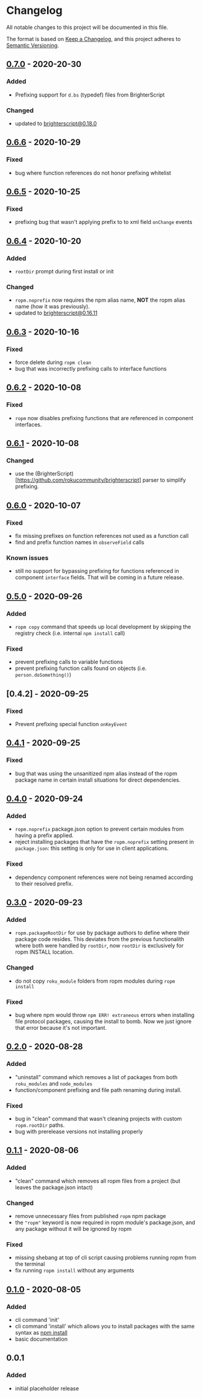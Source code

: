 # Changelog
All notable changes to this project will be documented in this file.

The format is based on [Keep a Changelog](https://keepachangelog.com/en/1.0.0/),
and this project adheres to [Semantic Versioning](https://semver.org/spec/v2.0.0.html).



## [0.7.0] - 2020-20-30
### Added
 - Prefixing support for `d.bs` (typedef) files from BrighterScript
### Changed
 - updated to [brighterscript@0.18.0](https://github.com/rokucommunity/brighterscript/blob/master/CHANGELOG.md#0180---2020-10-30)



## [0.6.6] - 2020-10-29
### Fixed
 - bug where function references do not honor prefixing whitelist



## [0.6.5] - 2020-10-25
### Fixed
 - prefixing bug that wasn't applying prefix to to xml field `onChange` events



## [0.6.4] - 2020-10-20
### Added
 - `rootDir` prompt during first install or init
### Changed
 - `ropm.noprefix` now requires the npm alias name, **NOT** the ropm alias name (how it was previously).
 - updated to [brighterscript@0.16.11](https://github.com/rokucommunity/brighterscript/blob/master/CHANGELOG.md#01611---2020-10-20)


## [0.6.3] - 2020-10-16
### Fixed
 - force delete during `ropm clean`
 - bug that was incorrectly prefixing calls to interface functions



## [0.6.2] - 2020-10-08
### Fixed
 - `ropm` now disables prefixing functions that are referenced in component interfaces. 



## [0.6.1] - 2020-10-08
### Changed
 - use the (BrighterScript)[https://github.com/rokucommunity/brighterscript] parser to simplify prefixing.



## [0.6.0] - 2020-10-07
### Fixed
 - fix missing prefixes on function references not used as a function call
 - find and prefix function names in `observeField` calls
### Known issues
 - still no support for bypassing prefixing for functions referenced in component `interface` fields. That will be coming in a future release.



## [0.5.0] - 2020-09-26
### Added
 - `ropm copy` command that speeds up local development by skipping the registry check (i.e. internal `npm install` call)
### Fixed
 - prevent prefixing calls to variable functions
 - prevent prefixing function calls found on objects (i.e. `person.doSomething()`)



## [0.4.2] - 2020-09-25
### Fixed
 - Prevent prefixing special function `onKeyEvent`



## [0.4.1] - 2020-09-25
### Fixed
 - bug that was using the unsanitized npm alias instead of the ropm package name in certain install situations for direct dependencies.



## [0.4.0] - 2020-09-24
### Added
 - `ropm.noprefix` package.json option to prevent certain modules from having a prefix applied. 
 - reject installing packages that have the `ropm.noprefix` setting present in `package.json`: this setting is only for use in client applications.
### Fixed
 - dependency component references were not being renamed according to their resolved prefix.



## [0.3.0] - 2020-09-23
### Added
 - `ropm.packageRootDir` for use by package authors to define where their package code resides. This deviates from the previous functionalith where both were handled by `rootDir`, now `rootDir` is exclusively for ropm INSTALL location.
### Changed
 - do not copy `roku_module` folders from ropm modules during `ropm install`
### Fixed
 - bug where npm would throw `npm ERR! extraneous` errors when installing file protocol packages, causing the install to bomb. Now we just ignore that error because it's not important.



## [0.2.0] - 2020-08-28
### Added
 - "uninstall" command which removes a list of packages from both `roku_modules` and `node_modules`
 - function/component prefixing and file path renaming during install.
### Fixed
 - bug in "clean" command that wasn't cleaning projects with custom `ropm.rootDir` paths.
 - bug with prerelease versions not installing properly



## [0.1.1] - 2020-08-06
### Added
 -  "clean" command which removes all ropm files from a project (but leaves the package.json intact)
### Changed
 - remove unnecessary files from published `ropm` npm package
 - the `"ropm"` keyword is now required in ropm module's package.json, and any package without it will be ignored by ropm
### Fixed
 - missing shebang at top of cli script causing problems running ropm from the terminal
 - fix running `ropm install` without any arguments



## [0.1.0] - 2020-08-05
### Added
 - cli command 'init'
 - cli command 'install' which allows you to install packages with the same syntax as [npm install](https://docs.npmjs.com/cli/install)
 - basic documentation



## 0.0.1
### Added
 - initial placeholder release


[0.1.0]:   https://github.com/rokucommunity/ropm/compare/v0.0.1...v0.1.0
[0.1.1]:   https://github.com/rokucommunity/ropm/compare/v0.1.0...v0.1.1
[0.2.0]:   https://github.com/rokucommunity/ropm/compare/v0.1.1...v0.2.0
[0.3.0]:   https://github.com/rokucommunity/ropm/compare/v0.2.0...v0.3.0
[0.4.0]:   https://github.com/rokucommunity/ropm/compare/v0.3.0...v0.4.0
[0.4.1]:   https://github.com/rokucommunity/ropm/compare/v0.4.0...v0.4.1
[0.5.0]:   https://github.com/rokucommunity/ropm/compare/v0.4.1...v0.5.0
[0.6.0]:   https://github.com/rokucommunity/ropm/compare/v0.5.0...v0.6.0
[0.6.1]:   https://github.com/rokucommunity/ropm/compare/v0.6.0...v0.6.1
[0.6.2]:   https://github.com/rokucommunity/ropm/compare/v0.6.1...v0.6.2
[0.6.3]:   https://github.com/rokucommunity/ropm/compare/v0.6.2...v0.6.3
[0.6.4]:   https://github.com/rokucommunity/ropm/compare/v0.6.3...v0.6.4
[0.6.5]:   https://github.com/rokucommunity/ropm/compare/v0.6.4...v0.6.5
[0.6.6]:   https://github.com/rokucommunity/ropm/compare/v0.6.5...v0.6.6
[0.7.0]:   https://github.com/rokucommunity/ropm/compare/v0.6.6...v0.7.0
